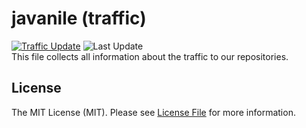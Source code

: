 # javanile (traffic)
[![Traffic Update](https://github.com/javanile/github-traffic/actions/workflows/update.yml/badge.svg)](https://github.com/javanile/github-traffic/actions/workflows/update.yml)
![Last Update](https://img.shields.io/badge/Last%20Update-2025--08--24%2008%3A26%3A46%20UTC-blue)  
This file collects all information about the traffic to our repositories.


## License
The MIT License (MIT). Please see [License File](LICENSE) for more information.
